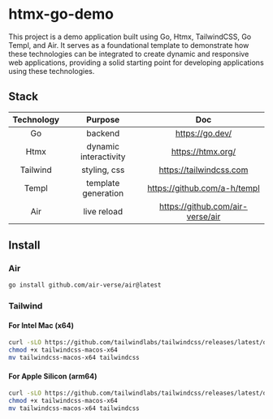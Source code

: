# htmx-go-demo

This project is a demo application built using Go, Htmx, TailwindCSS, Go Templ, and Air.
It serves as a foundational template to demonstrate how these technologies
can be integrated to create dynamic and responsive web applications, providing a solid starting point
for developing applications using these technologies.

## Stack

| Technology |        Purpose        |               Doc                |
|:----------:|:---------------------:|:--------------------------------:|
|     Go     |        backend        |         https://go.dev/          |
|    Htmx    | dynamic interactivity |        https://htmx.org/         |
|  Tailwind  |     styling, css      |     https://tailwindcss.com      |
|   Templ    |  template generation  |   https://github.com/a-h/templ   |
|    Air     |      live reload      | https://github.com/air-verse/air |

## Install

### Air

```sh
go install github.com/air-verse/air@latest
```

### Tailwind

#### For Intel Mac (x64)

```sh
curl -sLO https://github.com/tailwindlabs/tailwindcss/releases/latest/download/tailwindcss-macos-x64
chmod +x tailwindcss-macos-x64
mv tailwindcss-macos-x64 tailwindcss
```

#### For Apple Silicon (arm64)

```sh
curl -sLO https://github.com/tailwindlabs/tailwindcss/releases/latest/download/tailwindcss-macos-x64
chmod +x tailwindcss-macos-x64
mv tailwindcss-macos-x64 tailwindcss
```